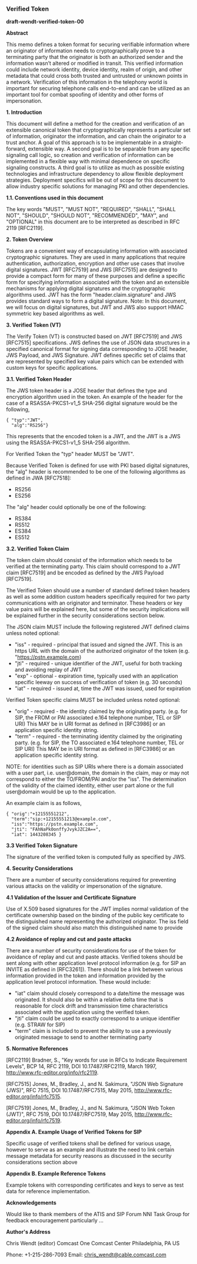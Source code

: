 
### Verified Token

**draft-wendt-verified-token-00**

**Abstract**

This memo defines a token format for securing verifiable information where an originator of information needs to cryptographically prove to a terminating party that the originator is both an authorized sender and the information wasn’t altered or modified in transit.  This verified information could include network identity, device identity, realm of origin, and other metadata that could cross both trusted and untrusted or unknown points in a network.  Verification of this information in the telephony world is important for securing telephone calls end-to-end and can be utilized as an important tool for combat spoofing of identity and other forms of impersonation.

**1. Introduction**

This document will define a method for the creation and verification of an extensible canonical token that cryptographically represents a particular set of information, originator the information, and can chain the originator to a trust anchor.  A goal of this approach is to be implementable in a straight-forward, extensible way.  A second goal is to be separable from any specific signaling call logic, so creation and verification of information can be implemented in a flexible way with minimal dependence on specific signaling constructs.  A third goal is to utilize as much as possible existing technologies and infrastructure dependency to allow flexible deployment strategies.  Deployment specifics will be out of scope for this document to allow industry specific solutions for managing PKI and other dependencies.

**1.1. Conventions used in this document**

The key words "MUST", "MUST NOT", "REQUIRED", "SHALL", "SHALL NOT", "SHOULD", "SHOULD NOT", "RECOMMENDED", "MAY", and "OPTIONAL" in this document are to be interpreted as described in RFC 2119 [RFC2119].

**2. Token Overview**

Tokens are a convenient way of encapsulating information with associated cryptographic signatures.  They are used in many applications that require authentication, authorization, encryption and other use cases that involve digital signatures.  JWT [RFC7519] and JWS [RFC7515] are designed to provide a compact form for many of these purposes and define a specific form for specifying information associated with the token and an extensible mechanisms for applying digital signatures and the cryptographic algorithms used.  JWT has the form "header.claim.signature" and JWS provides standard ways to form a digital signature.  Note: In this document, we will focus on digital signatures, but JWT and JWS also support HMAC symmetric key based algorithms as well.

**3. Verified Token (VT)**

The Verify Token (VT) is constructed based on JWT [RFC7519] and JWS [RFC7515] specifications.  JWS defines the use of JSON data structures in a specified canonical format for signing data corresponding to JOSE header, JWS Payload, and JWS Signature.  JWT defines specific set of claims that are represented by specified key value pairs which can be extended with custom keys for specific applications. 

**3.1. Verified Token Header**

The JWS token header is a JOSE header that defines the type and encryption algorithm used in the token.  An example of the header for the case of a RSASSA-PKCS1-v1_5 SHA-256 digital signature would be the following,

	{ "typ":"JWT",
      "alg":"RS256"}

This represents that the encoded token is a JWT, and the JWT is a JWS using the RSASSA-PKCS1-v1_5 SHA-256 algorithm.  

For Verified Token the "typ" header MUST be "JWT".

Because Verified Token is defined for use with PKI based digital signatures, the "alg" header is recommended to be one of the following algorithms as defined in JWA [RFC7518]:
 
 * RS256
 * ES256

The "alg" header could optionally be one of the following:
 
 * RS384
 * RS512
 * ES384
 * ES512


**3.2. Verified Token Claim**

The token claim should consist of the information which needs to be verified at the terminating party.  This claim should correspond to a JWT claim [RFC7519] and be encoded as defined by the JWS Payload [RFC7519]. 

The Verified Token should use a number of standard defined token headers as well as some addition custom headers specifically required for two party communications with an originator and terminator.  These headers or key value pairs will be explained here, but some of the security implications will be explained further in the security considerations section below.

The JSON claim MUST include the following registered JWT defined claims unless noted optional:

* "iss" - required - principal that issued and signed the JWT.  This is an https URL with the domain of the authorized originator of the token (e.g. "https://pstn.example.com)
* "jti" - required - unique identifier of the JWT, useful for both tracking and avoiding replay of JWT
* "exp" - optional - expiration time, typically used with an application specific leeway on success of verification of token (e.g. 30 seconds)
* "iat" - required - issued at, time the JWT was issued, used for expiration

Verified Token specific claims MUST be included unless noted optional:

* "orig" - required - the identity claimed by the originating party.  (e.g. for SIP, the FROM or PAI associated e.164 telephone number, TEL or SIP URI)  This MAY be in URI format as defined in [RFC3986] or an application specific identity string.
* "term" - required - the terminating identity claimed by the originating party. (e.g. for SIP, the TO associated e.164 telephone number, TEL or SIP URI)  This MAY be in URI format as defined in [RFC3986] or an application specific identity string.

NOTE: for identities such as SIP URIs where there is a domain associated with a user part, i.e. user@domain, the domain in the claim, may or may not correspond to either the TO/FROM/PAI and/or the "iss".  The determination of the validity of the claimed identity, either user part alone or the full user@domain would be up to the application.

An example claim is as follows,

	{ "orig":"+12155551212",
	  "term":"sip:+12155551213@example.com",
      "iss":"https://pstn.example.com",
      "jti": "FAhNaPk0onffyJvykJZC2A==",
      "iat": 1443208345 }
 
**3.3 Verified Token Signature**

The signature of the verified token is computed fully as specified by JWS.


**4. Security Considerations**

There are a number of security considerations required for preventing various attacks on the validity or impersonation of the signature.

**4.1 Validation of the Issuer and Certificate Signature**

Use of X.509 based signatures for the JWT implies normal validation of the certificate ownership based on the binding of the public key certificate to the distinguished name representing the authorized originator.  The iss field of the signed claim should also match this distinguished name to provide

**4.2 Avoidance of replay and cut and paste attacks**

There are a number of security considerations for use of the token for avoidance of replay and cut and paste attacks.
Verified tokens should be sent along with other application level protocol information (e.g. for SIP an INVITE as defined in [RFC3261]).  There should be a link between various information provided in the token and information provided by the application level protocol information.
These would include:

* "iat" claim should closely correspond to a date/time the message was originated.  It should also be within a relative delta time that is reasonable for clock drift and transmission time characteristics associated with the application using the verified token.
* "jti" claim could be used to exactly correspond to a unique identifier (e.g. STRAW for SIP)
* "term" claim is included to prevent the ability to use a previously originated message to send to another terminating party

**5. Normative References**

   [RFC2119]  Bradner, S., "Key words for use in RFCs to Indicate
              Requirement Levels", BCP 14, RFC 2119,
              DOI 10.17487/RFC2119, March 1997,
              <http://www.rfc-editor.org/info/rfc2119>.

   [RFC7515]  Jones, M., Bradley, J., and N. Sakimura, "JSON Web
              Signature (JWS)", RFC 7515, DOI 10.17487/RFC7515, May
              2015, <http://www.rfc-editor.org/info/rfc7515>.

   [RFC7519]  Jones, M., Bradley, J., and N. Sakimura, "JSON Web Token
              (JWT)", RFC 7519, DOI 10.17487/RFC7519, May 2015,
              <http://www.rfc-editor.org/info/rfc7519>.

**Appendix A.  Example Usage of Verified Tokens for SIP**

Specific usage of verified tokens shall be defined for various usage, however to serve as an example and illustrate the need to link certain message metadata for security reasons as discussed in the security considerations section above

**Appendix B. Example Reference Tokens**

Example tokens with corresponding certificates and keys to serve as test data for reference implementation.
   
**Acknowledgements**

   Would like to thank members of the ATIS and SIP Forum NNI Task Group
   for feedback encouragement particularly ...

**Author's Address**

   Chris Wendt (editor)
   Comcast
   One Comcast Center
   Philadelphia, PA
   US

   Phone: +1-215-286-7093
   Email: chris_wendt@cable.comcast.com
